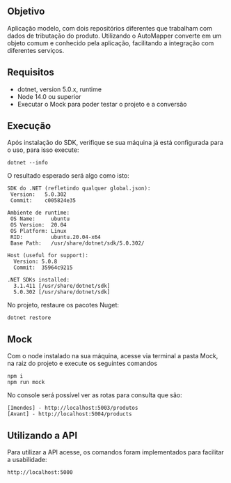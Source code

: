 ## Objetivo
Aplicação modelo, com dois repositórios diferentes que trabalham com dados de tributação do produto.
Utilizando o AutoMapper converte em um objeto comum e conhecido pela aplicação, facilitando a integração com
diferentes serviços.

## Requisitos
* dotnet, version 5.0.x, runtime
* Node 14.0 ou superior
* Executar o Mock para poder testar o projeto e a conversão

## Execução
Após instalação do SDK, verifique se sua máquina já está configurada para o uso,
para isso execute:

```
dotnet --info
```

O resultado esperado será algo como isto:
```
SDK do .NET (refletindo qualquer global.json):
 Version:   5.0.302
 Commit:    c005824e35

Ambiente de runtime:
 OS Name:     ubuntu
 OS Version:  20.04
 OS Platform: Linux
 RID:         ubuntu.20.04-x64
 Base Path:   /usr/share/dotnet/sdk/5.0.302/

Host (useful for support):
  Version: 5.0.8
  Commit:  35964c9215

.NET SDKs installed:
  3.1.411 [/usr/share/dotnet/sdk]
  5.0.302 [/usr/share/dotnet/sdk]
```

No projeto, restaure os pacotes Nuget:
```
dotnet restore
```

## Mock
Com o node instalado na sua máquina, acesse via terminal a pasta Mock, na raiz do projeto e execute os seguintes comandos

```
npm i
npm run mock
```

No console será possível ver as rotas para consulta que são:

```
[Imendes] - http://localhost:5003/produtos
[Avant] - http://localhost:5004/products

```

## Utilizando a API
Para utilizar a API acesse, os comandos foram implementados para facilitar a usabilidade:

```
http://localhost:5000
```